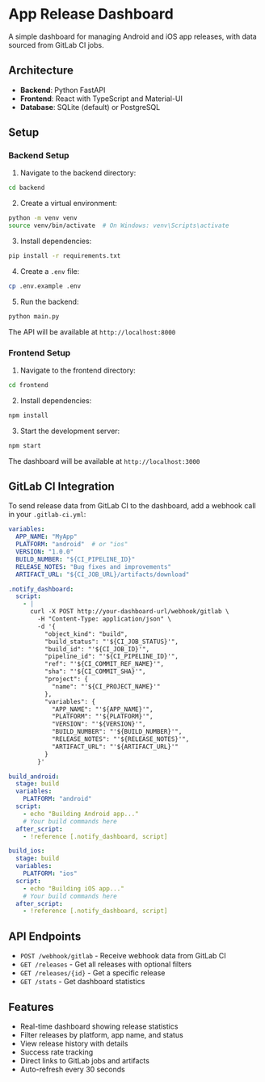 # App Release Dashboard

A simple dashboard for managing Android and iOS app releases, with data sourced from GitLab CI jobs.

## Architecture

- **Backend**: Python FastAPI
- **Frontend**: React with TypeScript and Material-UI
- **Database**: SQLite (default) or PostgreSQL

## Setup

### Backend Setup

1. Navigate to the backend directory:
```bash
cd backend
```

2. Create a virtual environment:
```bash
python -m venv venv
source venv/bin/activate  # On Windows: venv\Scripts\activate
```

3. Install dependencies:
```bash
pip install -r requirements.txt
```

4. Create a `.env` file:
```bash
cp .env.example .env
```

5. Run the backend:
```bash
python main.py
```

The API will be available at `http://localhost:8000`

### Frontend Setup

1. Navigate to the frontend directory:
```bash
cd frontend
```

2. Install dependencies:
```bash
npm install
```

3. Start the development server:
```bash
npm start
```

The dashboard will be available at `http://localhost:3000`

## GitLab CI Integration

To send release data from GitLab CI to the dashboard, add a webhook call in your `.gitlab-ci.yml`:

```yaml
variables:
  APP_NAME: "MyApp"
  PLATFORM: "android"  # or "ios"
  VERSION: "1.0.0"
  BUILD_NUMBER: "${CI_PIPELINE_ID}"
  RELEASE_NOTES: "Bug fixes and improvements"
  ARTIFACT_URL: "${CI_JOB_URL}/artifacts/download"

.notify_dashboard:
  script:
    - |
      curl -X POST http://your-dashboard-url/webhook/gitlab \
        -H "Content-Type: application/json" \
        -d '{
          "object_kind": "build",
          "build_status": "'${CI_JOB_STATUS}'",
          "build_id": "'${CI_JOB_ID}'",
          "pipeline_id": "'${CI_PIPELINE_ID}'",
          "ref": "'${CI_COMMIT_REF_NAME}'",
          "sha": "'${CI_COMMIT_SHA}'",
          "project": {
            "name": "'${CI_PROJECT_NAME}'"
          },
          "variables": {
            "APP_NAME": "'${APP_NAME}'",
            "PLATFORM": "'${PLATFORM}'",
            "VERSION": "'${VERSION}'",
            "BUILD_NUMBER": "'${BUILD_NUMBER}'",
            "RELEASE_NOTES": "'${RELEASE_NOTES}'",
            "ARTIFACT_URL": "'${ARTIFACT_URL}'"
          }
        }'

build_android:
  stage: build
  variables:
    PLATFORM: "android"
  script:
    - echo "Building Android app..."
    # Your build commands here
  after_script:
    - !reference [.notify_dashboard, script]

build_ios:
  stage: build
  variables:
    PLATFORM: "ios"
  script:
    - echo "Building iOS app..."
    # Your build commands here
  after_script:
    - !reference [.notify_dashboard, script]
```

## API Endpoints

- `POST /webhook/gitlab` - Receive webhook data from GitLab CI
- `GET /releases` - Get all releases with optional filters
- `GET /releases/{id}` - Get a specific release
- `GET /stats` - Get dashboard statistics

## Features

- Real-time dashboard showing release statistics
- Filter releases by platform, app name, and status
- View release history with details
- Success rate tracking
- Direct links to GitLab jobs and artifacts
- Auto-refresh every 30 seconds